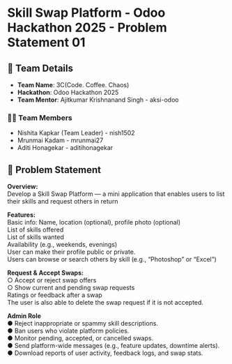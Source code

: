 # Skill Swap Platform - Odoo Hackathon 2025 - Problem Statement 01

## 👥 Team Details

- **Team Name**: 3C(Code. Coffee. Chaos)
- **Hackathon**: Odoo Hackathon 2025  
- **Team Mentor**: Ajitkumar Krishnanand Singh - aksi-odoo
  
### 👨‍💻 Team Members

- Nishita Kapkar (Team Leader) - nish1502
- Mrunmai Kadam - mrunmai27
- Aditi Honagekar - aditihonagekar
  
## 🧾 Problem Statement

**Overview:**  
Develop a Skill Swap Platform — a mini application that enables users to list their skills and request others in return  

**Features:**  
Basic info: Name, location (optional), profile photo (optional)  
List of skills offered  
List of skills wanted  
Availability (e.g., weekends, evenings)  
User can make their profile public or private.  
Users can browse or search others by skill (e.g., “Photoshop” or “Excel”)  

**Request & Accept Swaps:**  
○ Accept or reject swap offers  
○ Show current and pending swap requests  
Ratings or feedback after a swap  
The user is also able to delete the swap request if it is not accepted.

**Admin Role**  
● Reject inappropriate or spammy skill descriptions.  
● Ban users who violate platform policies.  
● Monitor pending, accepted, or cancelled swaps.  
● Send platform-wide messages (e.g., feature updates, downtime alerts).  
● Download reports of user activity, feedback logs, and swap stats.  


